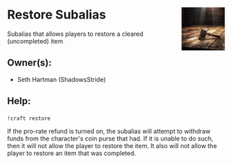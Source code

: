 <h1>Restore Subalias<img align="right" src="../images/hammer.png" width="100px"></h1>

Subalias that allows players to restore a cleared (uncompleted) item 

## Owner(s):
- Seth Hartman (ShadowsStride)

## Help:
`!craft restore`

If the pro-rate refund is turned on, the subalias will attempt to withdraw funds from the character's coin purse that had. If it is unable to do such, then it will not allow the player to restore the item. It also will not allow the player to restore an item that was completed.